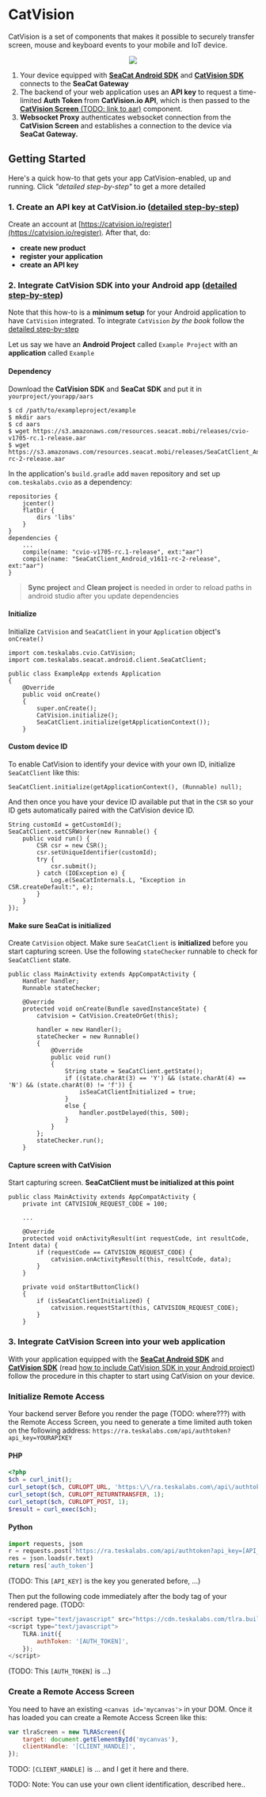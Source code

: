 # CatVision

CatVision is a set of components that makes it possible to securely transfer screen, mouse and keyboard events to your mobile and IoT device.

<div style="text-align: center">
	<a href="assets/Catvision.svg"><img src="assets/Catvision.svg"/></a>
</div>

1. Your device equipped with [**SeaCat Android SDK**](https://s3.amazonaws.com/resources.seacat.mobi/releases/SeaCatClient_Android_v1611-rc-2-release.aar) and  [**CatVision SDK**](https://s3.amazonaws.com/resources.seacat.mobi/releases/tlra-v1611-rc-2-release.aar) connects to the **SeaCat Gateway**
2. The backend of your web application uses an **API key** to request a time-limited **Auth Token** from **CatVision.io API**, which is then passed to the [**CatVision Screen** (TODO: link to aar)](catvision-screen.md) component.
3. **Websocket Proxy** authenticates websocket connection from the **CatVision Screen** and establishes a connection to the device via **SeaCat Gateway.**

## Getting Started

Here's a quick how-to that gets your app CatVision-enabled, up and running. Click *"detailed step-by-step"* to get a more detailed 

### 1. Create an API key at CatVision.io ([detailed step-by-step](./))

Create an account at [https://catvision.io/register](https://catvision.io/register). After that, do:

- **create new product**
- **register your application**
- **create an API key**

### 2. Integrate CatVision SDK into your Android app ([detailed step-by-step](./))

Note that this how-to is a **minimum setup** for your Android application to have `CatVision` integrated. To integrate `CatVision` *by the book* follow the [detailed step-by-step](./)

Let us say we have an **Android Project** called `Example Project` with an **application** called `Example`

#### Dependency


Download the **CatVision SDK** and **SeaCat SDK** and put it in `yourproject/yourapp/aars`

```
$ cd /path/to/exampleproject/example
$ mkdir aars 
$ cd aars
$ wget https://s3.amazonaws.com/resources.seacat.mobi/releases/cvio-v1705-rc.1-release.aar
$ wget https://s3.amazonaws.com/resources.seacat.mobi/releases/SeaCatClient_Android_v1611-rc-2-release.aar
```

In the application's `build.gradle` add `maven` repository and set up `com.teskalabs.cvio` as a dependency:

```
repositories {
	jcenter()
	flatDir {
		dirs 'libs'
	}
}
dependencies {
	...
	compile(name: "cvio-v1705-rc.1-release", ext:"aar")
	compile(name: "SeaCatClient_Android_v1611-rc-2-release", ext:"aar")
}
```

> **Sync project** and **Clean project** is needed in order to reload paths in android studio after you update dependencies

#### Initialize
Initialize `CatVision` and `SeaCatClient` in your `Application` object's `onCreate()`

```
import com.teskalabs.cvio.CatVision;
import com.teskalabs.seacat.android.client.SeaCatClient;

public class ExampleApp extends Application
{
	@Override
	public void onCreate()
	{
		super.onCreate();
		CatVision.initialize();
		SeaCatClient.initialize(getApplicationContext());
	}
```

#### Custom device ID
To enable CatVision to identify your device with your own ID, initialize `SeaCatClient` like this:

```
SeaCatClient.initialize(getApplicationContext(), (Runnable) null);
```

And then once you have your device ID available put that in the `CSR` so your ID gets automatically paired with the CatVision device ID.

```
String customId = getCustomId();
SeaCatClient.setCSRWorker(new Runnable() {
	public void run() {
		CSR csr = new CSR();
		csr.setUniqueIdentifier(customId);
		try {
			csr.submit();
		} catch (IOException e) {
			Log.e(SeaCatInternals.L, "Exception in CSR.createDefault:", e);
		}
	}
});
```

#### Make sure SeaCat is initialized

Create `CatVision` object. Make sure `SeaCatClient` is **initialized** before you start capturing screen. Use the following `stateChecker` runnable to check for `SeaCatClient` state.

```
public class MainActivity extends AppCompatActivity {
	Handler handler;
	Runnable stateChecker;

	@Override
	protected void onCreate(Bundle savedInstanceState) {
		catvision = CatVision.CreateOrGet(this);
		
		handler = new Handler();
		stateChecker = new Runnable()
		{
			@Override
			public void run()
			{
				String state = SeaCatClient.getState();
				if ((state.charAt(3) == 'Y') && (state.charAt(4) == 'N') && (state.charAt(0) != 'f')) {
					isSeaCatClientInitialized = true;
				}
				else {
					handler.postDelayed(this, 500);
				}
			}
		};
		stateChecker.run();
	}
```

#### Capture screen with CatVision

Start capturing screen. **SeaCatClient must be initialized at this point**

```
public class MainActivity extends AppCompatActivity {
	private int CATVISION_REQUEST_CODE = 100;
	
	...

	@Override
	protected void onActivityResult(int requestCode, int resultCode, Intent data) {
		if (requestCode == CATVISION_REQUEST_CODE) {
			catvision.onActivityResult(this, resultCode, data);
		}
	}

	private void onStartButtonClick()
	{
		if (isSeaCatClientInitialized) {
			catvision.requestStart(this, CATVISION_REQUEST_CODE);
		}
	}
```

### 3. Integrate CatVision Screen into your web application

With your application equipped with the [**SeaCat Android SDK**](https://s3.amazonaws.com/resources.seacat.mobi/releases/SeaCatClient_Android_v1611-rc-2-release.aar) and  [**CatVision SDK**](https://s3.amazonaws.com/resources.seacat.mobi/releases/tlra-v1611-rc-2-release.aar) (read [how to include CatVision SDK in your Android project](http://www.example.com)) follow the procedure in this chapter to start using CatVision on your device.



### Initialize Remote Access

Your backend server Before you render the page \(TODO: where???\) with the Remote Access Screen, you need to generate a time limited auth token on the following address: `https://ra.teskalabs.com/api/authtoken?api_key=YOURAPIKEY`

#### PHP

```php
<?php
$ch = curl_init();
curl_setopt($ch, CURLOPT_URL, 'https:\/\/ra.teskalabs.com\/api\/authtoken?api_key=[API_KEY]');
curl_setopt($ch, CURLOPT_RETURNTRANSFER, 1);
curl_setopt($ch, CURLOPT_POST, 1);
$result = curl_exec($ch);
```

#### **Python**

```py
import requests, json
r = requests.post('https://ra.teskalabs.com/api/authtoken?api_key=[API_KEY]')
res = json.loads(r.text)
return res['auth_token']
```

\(TODO: This `[API_KEY]` is the key you generated before, ...\)

Then put the following code immediately after the body tag of your rendered page. \(TODO:

```js
<script type="text/javascript" src="https://cdn.teskalabs.com/tlra.build.js"></script>
<script type="text/javascript">
    TLRA.init({
        authToken: '[AUTH_TOKEN]',
    });
</script>
```

\(TODO: This `[AUTH_TOKEN]` is ...\)

### Create a Remote Access Screen

You need to have an existing `<canvas id='mycanvas'>`  in your DOM. Once it has loaded you can create a Remote Access Screen like this:

```js
var tlraScreen = new TLRAScreen({
    target: document.getElementById('mycanvas'),
    clientHandle: '[CLIENT_HANDLE]',
});
```

TODO: `[CLIENT_HANDLE]` is ... and I get it here and there.

TODO: Note: You can use your own client identification, described here..


